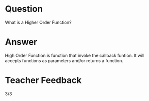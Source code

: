 # Question
What is a Higher Order Function?

# Answer
High Order Function is function that invoke the callback funtion. It will accepts functions as parameters and/or returns a function. 

# Teacher Feedback
3/3